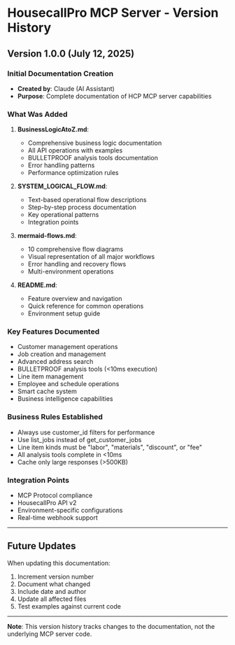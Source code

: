 # HousecallPro MCP Server - Version History

## Version 1.0.0 (July 12, 2025)

### Initial Documentation Creation
- **Created by**: Claude (AI Assistant)
- **Purpose**: Complete documentation of HCP MCP server capabilities

### What Was Added
1. **BusinessLogicAtoZ.md**:
   - Comprehensive business logic documentation
   - All API operations with examples
   - BULLETPROOF analysis tools documentation
   - Error handling patterns
   - Performance optimization rules

2. **SYSTEM_LOGICAL_FLOW.md**:
   - Text-based operational flow descriptions
   - Step-by-step process documentation
   - Key operational patterns
   - Integration points

3. **mermaid-flows.md**:
   - 10 comprehensive flow diagrams
   - Visual representation of all major workflows
   - Error handling and recovery flows
   - Multi-environment operations

4. **README.md**:
   - Feature overview and navigation
   - Quick reference for common operations
   - Environment setup guide

### Key Features Documented
- Customer management operations
- Job creation and management
- Advanced address search
- BULLETPROOF analysis tools (<10ms execution)
- Line item management
- Employee and schedule operations
- Smart cache system
- Business intelligence capabilities

### Business Rules Established
- Always use customer_id filters for performance
- Use list_jobs instead of get_customer_jobs
- Line item kinds must be "labor", "materials", "discount", or "fee"
- All analysis tools complete in <10ms
- Cache only large responses (>500KB)

### Integration Points
- MCP Protocol compliance
- HousecallPro API v2
- Environment-specific configurations
- Real-time webhook support

---

## Future Updates
When updating this documentation:
1. Increment version number
2. Document what changed
3. Include date and author
4. Update all affected files
5. Test examples against current code

---

**Note**: This version history tracks changes to the documentation, not the underlying MCP server code.